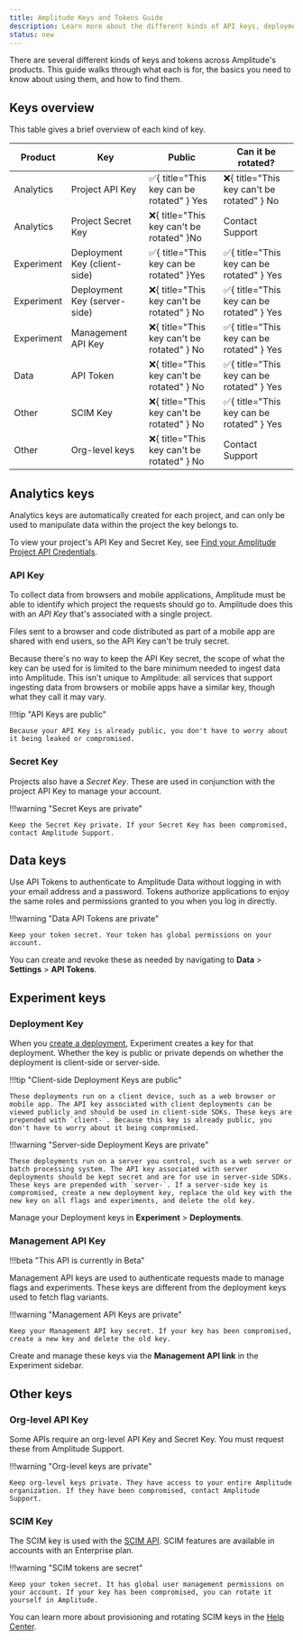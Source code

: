 ```yaml
---
title: Amplitude Keys and Tokens Guide
description: Learn more about the different kinds of API keys, deployment keys, secret keys, and tokens in Amplitude.
status: new
---
```


There are several different kinds of keys and tokens across Amplitude's products. This guide walks through what each is for, the basics you need to know about using them, and how to find them. 

## Keys overview

This table gives a brief overview of each kind of key. 

| Product |       Key |       Public | Can it be rotated? |
|---|---|---|---|
| Analytics | Project API Key | :white_check_mark:{ title="This key can be rotated" } <span class="screen-reader-only">Yes</span>| :x:{ title="This key can't be rotated" } <span class="screen-reader-only">No</span> |
| Analytics | Project Secret Key | :x:{ title="This key can't be rotated" }<span class="screen-reader-only">No</span> | Contact Support |
| Experiment | Deployment Key (client-side) | :white_check_mark:{ title="This key can be rotated" }<span class="screen-reader-only">Yes</span> | :white_check_mark:{ title="This key can be rotated" } <span class="screen-reader-only">Yes</span> |
| Experiment | Deployment Key (server-side) | :x:{ title="This key can't be rotated" } <span class="screen-reader-only">No</span> | :white_check_mark:{ title="This key can be rotated" } <span class="screen-reader-only">Yes</span> |
| Experiment | Management API Key | :x:{ title="This key can't be rotated" } <span class="screen-reader-only">No</span> | :white_check_mark:{ title="This key can be rotated" } <span class="screen-reader-only">Yes</span> |
| Data       | API Token | :x:{ title="This key can't be rotated" } <span class="screen-reader-only">No</span> | :white_check_mark:{ title="This key can be rotated" } <span class="screen-reader-only">Yes</span>|
| Other| SCIM Key| :x:{ title="This key can't be rotated" } <span class="screen-reader-only">No</span> | :white_check_mark:{ title="This key can be rotated" } <span class="screen-reader-only">Yes</span>|
| Other| Org-level keys| :x:{ title="This key can't be rotated" } <span class="screen-reader-only">No</span> | Contact Support|

## Analytics keys

Analytics keys are automatically created for each project, and can only be used to manipulate data within the project the key belongs to. 

To view your project's API Key and Secret Key, see [Find your Amplitude Project API Credentials](../../analytics/find-api-credentials/).

### API Key

To collect data from browsers and mobile applications, Amplitude must be able to identify which project the requests should go to. Amplitude does this with an *API Key* that's associated with a single project. 

Files sent to a browser and code distributed as part of a mobile app are shared with end users, so the API Key can't be truly secret. 

Because there's no way to keep the API Key secret, the scope of what the key can be used for is limited to the bare minimum needed to ingest data into Amplitude. This isn't unique to Amplitude: all services that support ingesting data from browsers or mobile apps have a similar key, though what they call it may vary.

!!!tip "API Keys are public"

    Because your API Key is already public, you don't have to worry about it being leaked or compromised.

### Secret Key

Projects also have a *Secret Key*. These are used in conjunction with the project API Key to manage your account.

!!!warning "Secret Keys are private"

    Keep the Secret Key private. If your Secret Key has been compromised, contact Amplitude Support.

## Data keys

Use API Tokens to authenticate to Amplitude Data without logging in with your email address and a password. Tokens authorize applications to enjoy the same roles and permissions granted to you when you log in directly.

!!!warning "Data API Tokens are private"

    Keep your token secret. Your token has global permissions on your account.

You can create and revoke these as needed by navigating to **Data** > **Settings** > **API Tokens**. 

## Experiment keys

### Deployment Key

When you [create a deployment](../../experiment/guides/getting-started/create-a-deployment), Experiment creates a key for that deployment. Whether the key is public or private depends on whether the deployment is client-side or server-side.

!!!tip "Client-side Deployment Keys are public"

    These deployments run on a client device, such as a web browser or mobile app. The API key associated with client deployments can be viewed publicly and should be used in client-side SDKs. These keys are prepended with `client-`. Because this key is already public, you don't have to worry about it being compromised.

!!!warning "Server-side Deployment Keys are private"

    These deployments run on a server you control, such as a web server or batch processing system. The API key associated with server deployments should be kept secret and are for use in server-side SDKs. These keys are prepended with `server-`. If a server-side key is compromised, create a new deployment key, replace the old key with the new key on all flags and experiments, and delete the old key.

Manage your Deployment keys in **Experiment** > **Deployments**. 

### Management API Key 

!!!beta "This API is currently in Beta"

Management API keys are used to authenticate requests made to manage flags and experiments. These keys are different from the deployment keys used to fetch flag variants. 

!!!warning "Management API Keys are private"

    Keep your Management API key secret. If your key has been compromised, create a new key and delete the old key.

Create and manage these keys via the **Management API link** in the Experiment sidebar.

## Other keys 

### Org-level API Key

Some APIs require an org-level API Key and Secret Key. You must request these from Amplitude Support. 

!!!warning "Org-level keys are private"

    Keep org-level keys private. They have access to your entire Amplitude organization. If they have been compromised, contact Amplitude Support.

### SCIM Key

The SCIM key is used with the [SCIM API](../../analytics/apis/scim-api). SCIM features are available in accounts with an Enterprise plan.

!!!warning "SCIM tokens are secret"

    Keep your token secret. It has global user management permissions on your account. If your key has been compromised, you can rotate it yourself in Amplitude.

You can learn more about provisioning and rotating SCIM keys in the [Help Center](https://help.amplitude.com/hc/en-us/articles/360058399851#enable-scim-provisioning-in-amplitude).